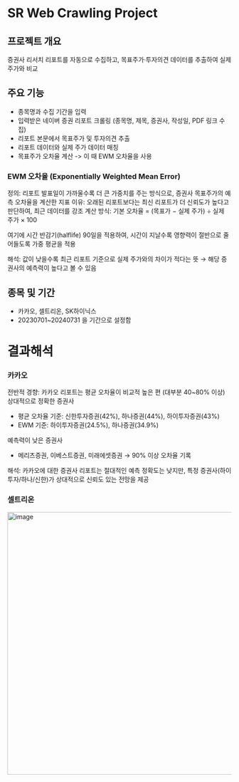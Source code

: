 # SR Web Crawling Project

## 프로젝트 개요
증권사 리서치 리포트를 자동으로 수집하고,
목표주가·투자의견 데이터를 추출하여 실제 주가와 비교

## 주요 기능
- 종목명과 수집 기간을 입력
- 입력받은 네이버 증권 리포트 크롤링 (종목명, 제목, 증권사, 작성일, PDF 링크 수집)
- 리포트 본문에서 목표주가 및 투자의견 추출
- 리포트 데이터와 실제 주가 데이터 매칭
- 목표주가 오차율 계산 -> 이 때 EWM 오차율을 사용

### EWM 오차율 (Exponentially Weighted Mean Error)

정의: 리포트 발표일이 가까울수록 더 큰 가중치를 주는 방식으로, 증권사 목표주가의 예측 오차율을 계산한 지표
이유: 오래된 리포트보다는 최신 리포트가 더 신뢰도가 높다고 판단하여, 최근 데이터를 강조
계산 방식:
기본 오차율 = (목표가 − 실제 주가) ÷ 실제 주가 × 100

여기에 시간 반감기(halflife) 90일을 적용하여, 시간이 지날수록 영향력이 절반으로 줄어들도록 가중 평균을 적용

해석:
값이 낮을수록 최근 리포트 기준으로 실제 주가와의 차이가 적다는 뜻 → 해당 증권사의 예측력이 높다고 볼 수 있음

## 종목 및 기간
- 카카오, 셀트리온, SK하이닉스
- 20230701~20240731 을 기간으로 설정함

# 결과해석

### 카카오
전반적 경향: 카카오 리포트는 평균 오차율이 비교적 높은 편 (대부분 40~80% 이상)
상대적으로 정확한 증권사
- 평균 오차율 기준: 신한투자증권(42%), 하나증권(44%), 하이투자증권(43%)
- EWM 기준: 하이투자증권(24.5%), 하나증권(34.9%)

예측력이 낮은 증권사
- 메리츠증권, 이베스트증권, 미래에셋증권 → 90% 이상 오차율 기록

해석: 카카오에 대한 증권사 리포트는 절대적인 예측 정확도는 낮지만, 특정 증권사(하이투자/하나/신한)가 상대적으로 신뢰도 있는 전망을 제공

### 셀트리온
<img width="637" height="590" alt="image" src="https://github.com/user-attachments/assets/a24ff7a4-db86-43d4-8ab8-7958c08224cb" />
